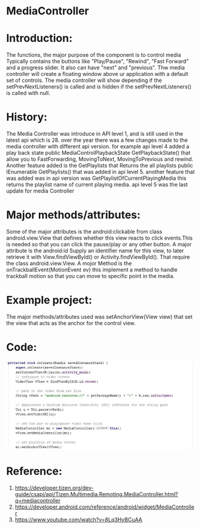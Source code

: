 # MediaController
# Introduction:
The functions, the major purpose of the component is to control media Typically contains the buttons like "Play/Pause", "Rewind", "Fast Forward" and a progress slider. It also can have "next" and "previous". Thw media controller will create a floating window above ur application with a default set of controls. The media controller will show depending if the setPrevNextListeners() is called and is hidden if the setPrevNextListeners() is called with null.
# History:
The Media Controller was introduce in API level 1, and is still used in the latest api which is 28. over the year there was a few changes made to the media controller with different api version. for example api level 4 added a play back state public MediaControlPlaybackState GetPlaybackState() that allow you to FastForwarding, MovingToNext, MovingToPrevious and rewind. Another feature added is the GetPlaylists that Returns the all playlists public IEnumerable<MediaControlPlaylist> GetPlaylists() that was added in api level 5. another feature that was added was in api version was GetPlaylistOfCurrentPlayingMedia this returns the playlist name of current playing media. api level 5 was the last update for media Controller  
# Major methods/attributes:
 Some of the major attributes is the android:clickable from class android.view.View that defines whether this view reacts to click events.This is needed so that you can click the pause/play or any other button. A major attribute is the android:id Supply an identifier name for this view, to later retrieve it with View.findViewById() or Activity.findViewById(). That require the class android.view.View. A mojor Method is the onTrackballEvent(MotionEvent ev) this implement a method to handle trackball motion so that you can move to specific point in the media.
# Example project:
 The major methods/attributes used was setAnchorView(View view) that set the view that acts as the anchor for the control view.
# Code:
<img src="https://raw.githubusercontent.com/Kemar101/MediaController/master/comment.JPG" width="1000" />
 
# Reference:
1) https://developer.tizen.org/dev-guide/csapi/api/Tizen.Multimedia.Remoting.MediaController.html?q=mediacontroller
2) https://developer.android.com/reference/android/widget/MediaController
3) https://www.youtube.com/watch?v=8Lq3HyBCuAA
